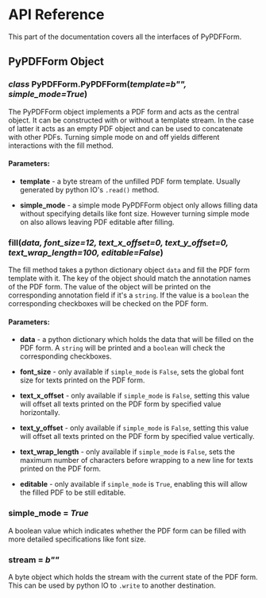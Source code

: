 # API Reference

This part of the documentation covers all the interfaces 
of PyPDFForm.

## PyPDFForm Object

### *class* PyPDFForm.**PyPDFForm**(*template=b"", simple_mode=True*)

The PyPDFForm object implements a PDF form and acts as 
the central object. It can be constructed with or without a 
template stream. In the case of latter it acts as an empty PDF 
object and can be used to concatenate with other PDFs. Turning simple 
mode on and off yields different interactions with the fill method.

#### Parameters:

* **template** - a byte stream of the unfilled PDF form template. Usually generated 
by python IO's `.read()` method.

* **simple_mode** - a simple mode PyPDFForm object only allows filling data without specifying 
details like font size. However turning simple mode on also allows leaving PDF editable 
after filling.

### **fill**(*data, font_size=12, text_x_offset=0, text_y_offset=0, text_wrap_length=100, editable=False*)

The fill method takes a python dictionary object `data` and fill the PDF form 
template with it. The key of the object should match the annotation names of the PDF form. 
The value of the object will be printed on the corresponding annotation field if it's a `string`. 
If the value is a `boolean` the corresponding checkboxes will be checked on the PDF form.

#### Parameters:

* **data** - a python dictionary which holds the data that will be filled on the PDF form. A `string` will 
be printed and a `boolean` will check the corresponding checkboxes.

* **font_size** - only available if `simple_mode` is `False`, sets the global font size for texts 
printed on the PDF form.

* **text_x_offset** - only available if `simple_mode` is `False`, setting this value will offset all texts 
printed on the PDF form by specified value horizontally.

* **text_y_offset** - only available if `simple_mode` is `False`, setting this value will offset all texts 
printed on the PDF form by specified value vertically.

* **text_wrap_length** - only available if `simple_mode` is `False`, sets the maximum number of characters before 
wrapping to a new line for texts printed on the PDF form.

* **editable** - only available if `simple_mode` is `True`, enabling this will allow the filled PDF to be still 
editable.

### **simple_mode** = *True*

A boolean value which indicates whether the PDF form can be filled with more detailed specifications 
like font size.

### **stream** = *b""*

A byte object which holds the stream with the current state of the PDF form. This can be used by 
python IO to `.write` to another destination.
